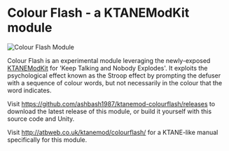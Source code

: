 # Colour Flash - a KTANEModKit module

![Colour Flash Module](http://atbweb.co.uk/ktanemod/colourflash/img/themodule.png "Colour Flash Module")

Colour Flash is an experimental module leveraging the newly-exposed [KTANEModKit](https://github.com/keeptalkinggame/ktanemodkit) for 'Keep Talking and Nobody Explodes'. It exploits the psychological effect known as the Stroop effect by prompting the defuser with a sequence of colour words, but not necessarily in the colour that the word indicates.

Visit https://github.com/ashbash1987/ktanemod-colourflash/releases to download the latest release of this module, or build it yourself with this source code and Unity.

Visit http://atbweb.co.uk/ktanemod/colourflash/ for a KTANE-like manual specifically for this module.
